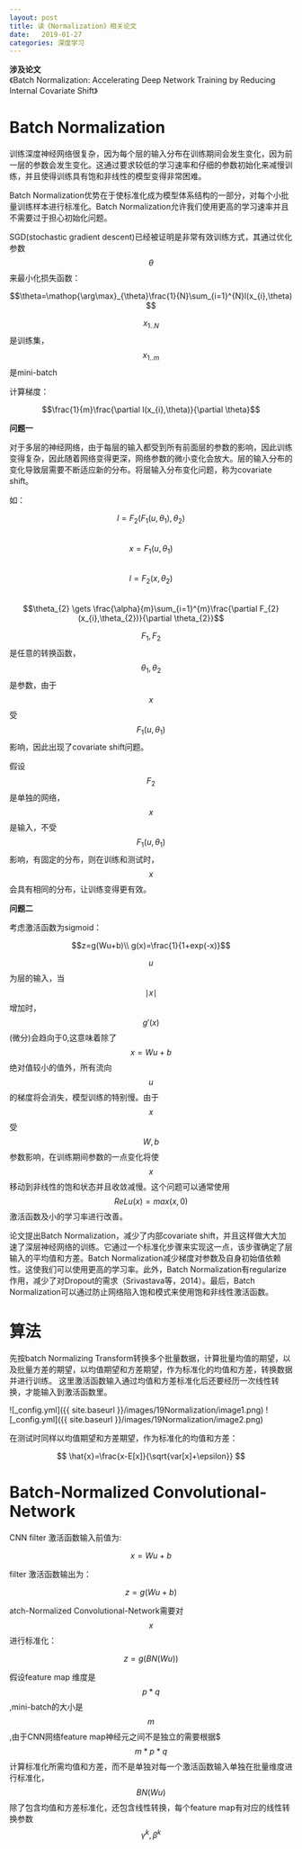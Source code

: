 ```yaml
---
layout: post
title: 读《Normalization》相关论文
date:   2019-01-27
categories: 深度学习
---
```


**涉及论文**  
《Batch Normalization: Accelerating Deep Network Training by Reducing Internal Covariate Shift》



# Batch Normalization  
训练深度神经网络很复杂，因为每个层的输入分布在训练期间会发生变化，因为前一层的参数会发生变化。这通过要求较低的学习速率和仔细的参数初始化来减慢训练，并且使得训练具有饱和非线性的模型变得非常困难。  

Batch Normalization优势在于使标准化成为模型体系结构的一部分，对每个小批量训练样本进行标准化。Batch Normalization允许我们使用更高的学习速率并且不需要过于担心初始化问题。

SGD(stochastic gradient descent)已经被证明是非常有效训练方式，其通过优化参数$$\theta$$来最小化损失函数：   

$$\theta=\mathop{\arg\max}_{\theta}\frac{1}{N}\sum_{i=1}^{N}l(x_{i},\theta) $$


$$x_{1..N}$$是训练集，$$x_{1..m}$$是mini-batch   

计算梯度：  

$$\frac{1}{m}\frac{\partial l(x_{i},\theta)}{\partial \theta}$$  

**问题一**   

对于多层的神经网络，由于每层的输入都受到所有前面层的参数的影响，因此训练变得复杂，因此随着网络变得更深，网络参数的微小变化会放大。层的输入分布的变化导致层需要不断适应新的分布。将层输入分布变化问题，称为covariate shift。   

如：  

$$l=F_{2}(F_{1}(u,\theta_{1}),\theta_{2})$$   
$$x=F_{1}(u,\theta_{1})$$  
$$l=F_{2}(x,\theta_{2})$$  
$$\theta_{2} \gets \frac{\alpha}{m}\sum_{i=1}^{m}\frac{\partial F_{2}(x_{i},\theta_{2})}{\partial \theta_{2}}$$  

$$F_{1},F_{2}$$是任意的转换函数，$$\theta_{1},\theta_{2}$$是参数，由于$$x$$受$$F_{1}(u,\theta_{1})$$影响，因此出现了covariate shift问题。   

假设$$F_{2}$$是单独的网络，$$x$$是输入，不受$$F_{1}(u,\theta_{1})$$影响，有固定的分布，则在训练和测试时，$$x$$会具有相同的分布，让训练变得更有效。   


**问题二**    

考虑激活函数为sigmoid：  

$$z=g(Wu+b)\\
g(x)=\frac{1}{1+exp(-x)}$$   

$$u$$为层的输入，当$$\mid x\mid$$增加时，$$g'(x)$$(微分)会趋向于0,这意味着除了$$x=Wu+b$$绝对值较小的值外，所有流向$$u$$的梯度将会消失，模型训练的特别慢。由于$$x$$受$$W,b$$参数影响，在训练期间参数的一点变化将使$$x$$移动到非线性的饱和状态并且收敛减慢。这个问题可以通常使用$$ReLu(x)=max(x,0)$$激活函数及小的学习率进行改善。   

论文提出Batch Normalization，减少了内部covariate shift，并且这样做大大加速了深层神经网络的训练。它通过一个标准化步骤来实现这一点，该步骤确定了层输入的平均值和方差。Batch Normalization减少梯度对参数及自身初始值依赖性。这使我们可以使用更高的学习率。此外，Batch Normalization有regularize作用，减少了对Dropout的需求（Srivastava等，2014）。最后，Batch Normalization可以通过防止网络陷入饱和模式来使用饱和非线性激活函数。   


# 算法  

先按batch Normalizing Transform转换多个批量数据，计算批量均值的期望，以及批量方差的期望，以均值期望和方差期望，作为标准化的均值和方差，转换数据并进行训练。 这里激活函数输入通过均值和方差标准化后还要经历一次线性转换，才能输入到激活函数里。

![_config.yml]({{ site.baseurl }}/images/19Normalization/image1.png)
![_config.yml]({{ site.baseurl }}/images/19Normalization/image2.png)

在测试时同样以均值期望和方差期望，作为标准化的均值和方差：  

$$
\hat{x}=\frac{x-E[x]}{\sqrt{var[x]+\epsilon}}
$$


# Batch-Normalized Convolutional-Network   

CNN filter 激活函数输入前值为:   

$$x=Wu+b$$

filter 激活函数输出为：  

$$z=g(Wu+b)$$  

atch-Normalized Convolutional-Network需要对$$x$$进行标准化：  

$$z=g(BN(Wu))$$   

假设feature map 维度是$$p*q$$,mini-batch的大小是$$m$$,由于CNN网络feature map神经元之间不是独立的需要根据$$$m*p*q$$计算标准化所需均值和方差，而不是单独对每一个激活函数输入单独在批量维度进行标准化，$$BN(Wu)$$除了包含均值和方差标准化，还包含线性转换，每个feature map有对应的线性转换参数$$\gamma^k,\beta^k$$






